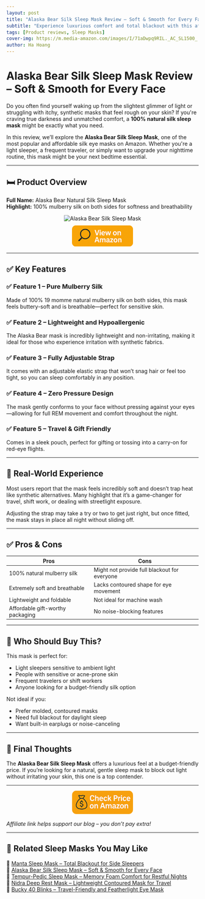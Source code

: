 ```yaml
---
layout: post
title: "Alaska Bear Silk Sleep Mask Review – Soft & Smooth for Every Face"
subtitle: "Experience luxurious comfort and total blackout with this affordable silk sleep mask."
tags: [Product reviews, Sleep Masks]
cover-img: https://m.media-amazon.com/images/I/71aDwpq9RIL._AC_SL1500_.jpg
author: Ha Hoang
---
```


# Alaska Bear Silk Sleep Mask Review – Soft & Smooth for Every Face

Do you often find yourself waking up from the slightest glimmer of light or struggling with itchy, synthetic masks that feel rough on your skin? If you're craving true darkness and unmatched comfort, a **100% natural silk sleep mask** might be exactly what you need.

In this review, we’ll explore the **Alaska Bear Silk Sleep Mask**, one of the most popular and affordable silk eye masks on Amazon. Whether you're a light sleeper, a frequent traveler, or simply want to upgrade your nighttime routine, this mask might be your next bedtime essential.

---

## 🛏️ Product Overview

**Full Name:** Alaska Bear Natural Silk Sleep Mask  
**Highlight:** 100% mulberry silk on both sides for softness and breathability

<div style="text-align:center;">
  <img src="https://m.media-amazon.com/images/I/71aDwpq9RIL._AC_SL1500_.jpg" alt="Alaska Bear Silk Sleep Mask" style="width:400px; height:auto;" />
  <br/>
  <a href="https://amzn.to/3YFx84n?tag=havan07-20" target="_blank" rel="nofollow sponsored noopener">
    <img src="/assets/img/view.png" alt="View on Amazon" style="width:160px; height:auto; margin-top:10px;" />
  </a>
</div>

---

## ✅ Key Features

### ✅ Feature 1 – Pure Mulberry Silk  
Made of 100% 19 momme natural mulberry silk on both sides, this mask feels buttery-soft and is breathable—perfect for sensitive skin.

### ✅ Feature 2 – Lightweight and Hypoallergenic  
The Alaska Bear mask is incredibly lightweight and non-irritating, making it ideal for those who experience irritation with synthetic fabrics.

### ✅ Feature 3 – Fully Adjustable Strap  
It comes with an adjustable elastic strap that won’t snag hair or feel too tight, so you can sleep comfortably in any position.

### ✅ Feature 4 – Zero Pressure Design  
The mask gently conforms to your face without pressing against your eyes—allowing for full REM movement and comfort throughout the night.

### ✅ Feature 5 – Travel & Gift Friendly  
Comes in a sleek pouch, perfect for gifting or tossing into a carry-on for red-eye flights.

---

## 🧪 Real-World Experience

Most users report that the mask feels incredibly soft and doesn’t trap heat like synthetic alternatives. Many highlight that it’s a game-changer for travel, shift work, or dealing with streetlight exposure.

Adjusting the strap may take a try or two to get just right, but once fitted, the mask stays in place all night without sliding off.

---

## ✅ Pros & Cons

| Pros | Cons |
|------|------|
| 100% natural mulberry silk | Might not provide full blackout for everyone |
| Extremely soft and breathable | Lacks contoured shape for eye movement |
| Lightweight and foldable | Not ideal for machine wash |
| Affordable gift-worthy packaging | No noise-blocking features |

---

## 👥 Who Should Buy This?

This mask is perfect for:

- Light sleepers sensitive to ambient light  
- People with sensitive or acne-prone skin  
- Frequent travelers or shift workers  
- Anyone looking for a budget-friendly silk option  

Not ideal if you:

- Prefer molded, contoured masks  
- Need full blackout for daylight sleep  
- Want built-in earplugs or noise-canceling

---

## 🤔 Final Thoughts

The **Alaska Bear Silk Sleep Mask** offers a luxurious feel at a budget-friendly price. If you’re looking for a natural, gentle sleep mask to block out light without irritating your skin, this one is a top contender.

---

<div style="text-align:center;">
  <a href="https://amzn.to/3YFx84n?tag=havan07-20" target="_blank" rel="nofollow sponsored noopener">
    <img src="/assets/img/checkprice.png" alt="Check price on Amazon" style="width:160px; height:auto;" />
  </a>
</div>

*Affiliate link helps support our blog – you don’t pay extra!*

---
## 🧾 Related Sleep Masks You May Like

<ul style="list-style: none; padding-left: 0;">
  <li>🔗 <a href="https://havan.yoga/2025-05-13-manta-sleep-mask-review/">Manta Sleep Mask – Total Blackout for Side Sleepers</a></li>
  <li>🔗 <a href="https://havan.yoga/2025-05-14-alaska-bear-silk-sleep-mask-review/">Alaska Bear Silk Sleep Mask – Soft & Smooth for Every Face</a></li>
  <li>🔗 <a href="https://havan.yoga/2025-05-14-tempur-pedic-sleep-mask-review/">Tempur-Pedic Sleep Mask – Memory Foam Comfort for Restful Nights</a></li>
  <li>🔗 <a href="https://havan.yoga/2025-05-14-nidra-sleep-mask-review/">Nidra Deep Rest Mask – Lightweight Contoured Mask for Travel</a></li>
  <li>🔗 <a href="https://havan.yoga/2025-05-14-bucky-40-blinks-review/">Bucky 40 Blinks – Travel-Friendly and Featherlight Eye Mask</a></li>
</ul>

